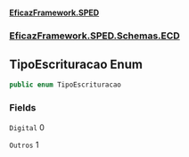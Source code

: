 #### [EficazFramework.SPED](EficazFrameworkSPED.md 'EficazFramework SPED')
### [EficazFramework.SPED.Schemas.ECD](EficazFramework.SPED.Schemas.ECD.md 'EficazFramework.SPED.Schemas.ECD')

## TipoEscrituracao Enum

```csharp
public enum TipoEscrituracao
```
### Fields

<a name='EficazFramework.SPED.Schemas.ECD.TipoEscrituracao.Digital'></a>

`Digital` 0

<a name='EficazFramework.SPED.Schemas.ECD.TipoEscrituracao.Outros'></a>

`Outros` 1